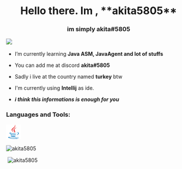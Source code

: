 <h1 align="center">Hello there. Im , **akita5805**</h1>
<h3 align="center">im simply akita#5805</h3>
<p align="left"> <img src="https://preview.redd.it/hfs12p7u11951.png?auto=webp&s=2e472958d1482c070e7802580b0a81c84eb5d425" /> </p>


- I’m currently learning **Java ASM, JavaAgent and lot of stuffs**

- You can add me at discord **akita#5805**

- Sadly i live at the country named **turkey** btw

- I'm currently using **Intellij** as ide.

- *****i think this informations is enough for you*****

</p>

<h3 align="left">Languages and Tools:</h3>
<p align="left"> <a href="https://www.java.com" target="_blank" rel="noreferrer"> <img src="https://raw.githubusercontent.com/devicons/devicon/master/icons/java/java-original.svg" alt="java" width="40" height="40"/> </a> </p>
<p align="left"> <img src="https://komarev.com/ghpvc/?username=akita5805&label=views&color=01090e&style=plastic" alt="akita5805" /> </p>
<p>&nbsp;<img align="center" src="https://github-readme-stats.vercel.app/api?username=akita5805&show_icons=true&theme=cobalt&hide_border=true&locale=en" alt="akita5805" /></p>

